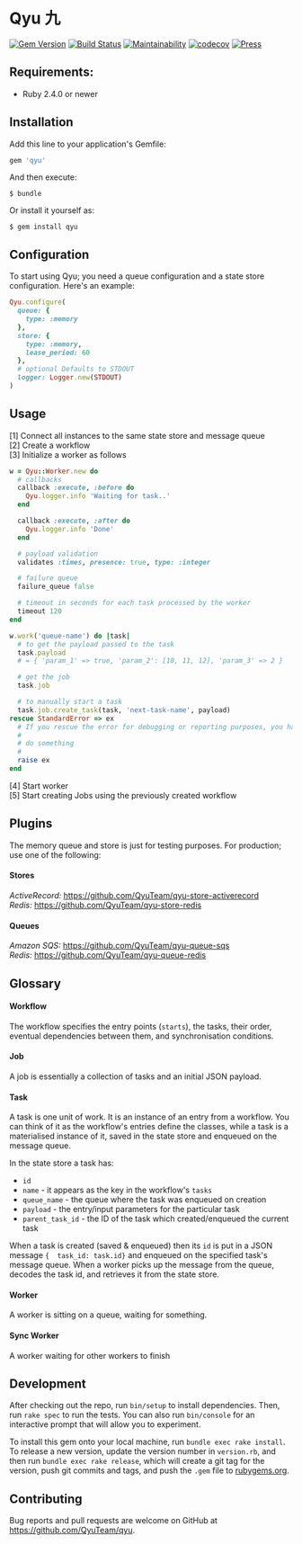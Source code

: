 # Qyu 九

[![Gem Version](https://img.shields.io/gem/v/qyu.svg)](https://rubygems.org/gems/qyu)
[![Build Status](https://travis-ci.org/QyuTeam/qyu.svg)](https://travis-ci.org/QyuTeam/qyu)
[![Maintainability](https://api.codeclimate.com/v1/badges/88b8e0a8621d1da5c237/maintainability)](https://codeclimate.com/github/QyuTeam/qyu/maintainability)
[![codecov](https://codecov.io/gh/QyuTeam/qyu/branch/master/graph/badge.svg)](https://codecov.io/gh/QyuTeam/qyu)
[![Press](https://img.shields.io/badge/RubyWeekly-Blog%20Post-green.svg)](https://rubyweekly.com/link/44495/web)

## Requirements:
* Ruby 2.4.0 or newer

## Installation

Add this line to your application's Gemfile:

```ruby
gem 'qyu'
```

And then execute:

    $ bundle

Or install it yourself as:

    $ gem install qyu

## Configuration
To start using Qyu; you need a queue configuration and a state store configuration. Here's an example:
```ruby
Qyu.configure(
  queue: {
    type: :memory
  },
  store: {
    type: :memory,
    lease_period: 60
  },
  # optional Defaults to STDOUT
  logger: Logger.new(STDOUT)
)
```

## Usage
[1] Connect all instances to the same state store and message queue  
[2] Create a workflow  
[3] Initialize a worker as follows  

```ruby
w = Qyu::Worker.new do
  # callbacks
  callback :execute, :before do
    Qyu.logger.info 'Waiting for task..'
  end

  callback :execute, :after do
    Qyu.logger.info 'Done'
  end

  # payload validation
  validates :times, presence: true, type: :integer

  # failure queue
  failure_queue false

  # timeout in seconds for each task processed by the worker
  timeout 120
end

w.work('queue-name') do |task|
  # to get the payload passed to the task
  task.payload
  # = { 'param_1' => true, 'param_2': [10, 11, 12], 'param_3' => 2 }

  # get the job
  task.job

  # to manually start a task
  task.job.create_task(task, 'next-task-name', payload)
rescue StandardError => ex
  # If you rescue the error for debugging or reporting purposes, you have to raise it at the end
  #
  # do something
  #
  raise ex
end
```

[4] Start worker  
[5] Start creating Jobs using the previously created workflow

## Plugins
The memory queue and store is just for testing purposes. For production; use one of the following:

#### Stores
*ActiveRecord:* https://github.com/QyuTeam/qyu-store-activerecord    
*Redis:* https://github.com/QyuTeam/qyu-store-redis

#### Queues
*Amazon SQS:* https://github.com/QyuTeam/qyu-queue-sqs    
*Redis:* https://github.com/QyuTeam/qyu-queue-redis

## Glossary

#### Workflow
The workflow specifies the entry points (`starts`), the tasks, their order, eventual dependencies between them, and synchronisation conditions.

#### Job
A job is essentially a collection of tasks and an initial JSON payload.

#### Task
A task is one unit of work. It is an instance of an entry from a workflow. You can think of it as the workflow's entries define the classes, while a task is a materialised instance of it, saved in the state store and enqueued on the message queue.

In the state store a task has:
* `id`
* `name` - it appears as the key in the workflow's `tasks`
* `queue_name` - the queue where the task was enqueued on creation
* `payload` - the entry/input parameters for the particular task
* `parent_task_id` - the ID of the task which created/enqueued the current task

When a task is created (saved & enqueued) then its `id` is put in a JSON message `{  task_id: task.id}` and enqueued on the specified task's message queue.
When a worker picks up the message from the queue, decodes the task id, and retrieves it from the state store.

#### Worker
A worker is sitting on a queue, waiting for something.

#### Sync Worker
A worker waiting for other workers to finish

## Development

After checking out the repo, run `bin/setup` to install dependencies. Then, run `rake spec` to run the tests. You can also run `bin/console` for an interactive prompt that will allow you to experiment.

To install this gem onto your local machine, run `bundle exec rake install`. To release a new version, update the version number in `version.rb`, and then run `bundle exec rake release`, which will create a git tag for the version, push git commits and tags, and push the `.gem` file to [rubygems.org](https://rubygems.org).

## Contributing

Bug reports and pull requests are welcome on GitHub at https://github.com/QyuTeam/qyu.
